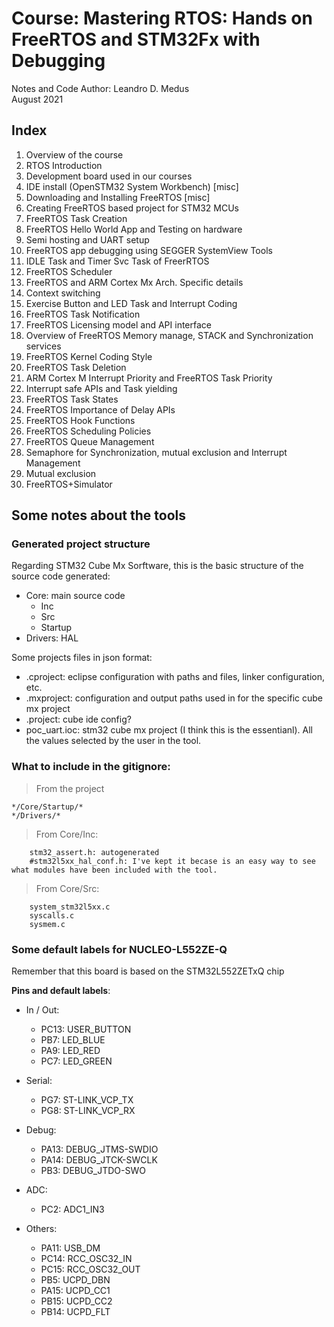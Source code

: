 # Course: Mastering RTOS: Hands on FreeRTOS and STM32Fx with Debugging

Notes and Code Author: Leandro D. Medus  
August 2021


## Index

1. Overview of the course
2. RTOS Introduction
3. Development board used in our courses
4. IDE install (OpenSTM32 System Workbench)     [misc]
5. Downloading and Installing FreeRTOS          [misc]
6. Creating FreeRTOS based project for STM32 MCUs
7. FreeRTOS Task Creation
8. FreeRTOS Hello World App and Testing on hardware
9. Semi hosting and UART setup
10. FreeRTOS app debugging using SEGGER SystemView Tools
11. IDLE Task and Timer Svc Task of FreerRTOS
12. FreeRTOS Scheduler
13. FreeRTOS and ARM Cortex Mx Arch. Specific details
14. Context switching
15. Exercise  Button and LED Task and Interrupt Coding
16. FreeRTOS Task Notification
17. FreeRTOS Licensing model and API interface
18. Overview of FreeRTOS Memory manage, STACK and Synchronization services
19. FreeRTOS Kernel Coding Style
20. FreeRTOS Task Deletion
21. ARM Cortex M Interrupt Priority and  FreeRTOS Task Priority
22. Interrupt safe APIs and Task yielding
23. FreeRTOS Task States
24. FreeRTOS  Importance of Delay APIs
25. FreeRTOS Hook Functions
26. FreeRTOS Scheduling Policies
27. FreeRTOS Queue Management
28. Semaphore for Synchronization, mutual exclusion and Interrupt Management
29. Mutual exclusion
30. FreeRTOS+Simulator

## Some notes about the tools

### Generated project structure
Regarding STM32 Cube Mx Sorftware, this is the basic structure of the source code generated:

* Core: main source code
    * Inc 
    * Src
    * Startup
* Drivers: HAL

Some projects files in json format: 
* .cproject: eclipse configuration with paths and files, linker configuration, etc.
* .mxproject: configuration and output paths used in for the specific cube mx project
* .project: cube ide config?
* poc_uart.ioc: stm32 cube mx project (I think this is the essentianl). All the values selected by the user in the tool.

### What to include in the gitignore:

> From the project
```
*/Core/Startup/*
*/Drivers/*
```

> From Core/Inc:
```
    stm32_assert.h: autogenerated
    #stm32l5xx_hal_conf.h: I've kept it becase is an easy way to see what modules have been included with the tool.
```

> From Core/Src:
```
    system_stm32l5xx.c
    syscalls.c
    sysmem.c
```

### Some default labels for NUCLEO-L552ZE-Q

Remember that this board is based on the STM32L552ZETxQ chip

**Pins and default labels**:

* In / Out: 
    * PC13: USER_BUTTON 
    * PB7: LED_BLUE
    * PA9: LED_RED
    * PC7: LED_GREEN

* Serial:
    * PG7: ST-LINK_VCP_TX
    * PG8: ST-LINK_VCP_RX

* Debug: 
    * PA13: DEBUG_JTMS-SWDIO
    * PA14: DEBUG_JTCK-SWCLK
    * PB3: DEBUG_JTDO-SWO

* ADC: 
    * PC2: ADC1_IN3

* Others:
    * PA11: USB_DM
    * PC14: RCC_OSC32_IN
    * PC15: RCC_OSC32_OUT
    * PB5: UCPD_DBN
    * PA15: UCPD_CC1
    * PB15: UCPD_CC2
    * PB14: UCPD_FLT



